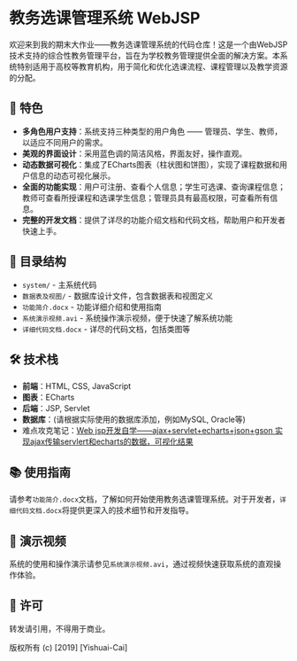 # 教务选课管理系统 WebJSP 

欢迎来到我的期末大作业——教务选课管理系统的代码仓库！这是一个由WebJSP技术支持的综合性教务管理平台，旨在为学校教务管理提供全面的解决方案。本系统特别适用于高校等教育机构，用于简化和优化选课流程、课程管理以及教学资源的分配。

## 🚀 特色

- **多角色用户支持**：系统支持三种类型的用户角色 —— 管理员、学生、教师，以适应不同用户的需求。
- **美观的界面设计**：采用蓝色调的简洁风格，界面友好，操作直观。
- **动态数据可视化**：集成了ECharts图表（柱状图和饼图），实现了课程数据和用户信息的动态可视化展示。
- **全面的功能实现**：用户可注册、查看个人信息；学生可选课、查询课程信息；教师可查看所授课程和选课学生信息；管理员具有最高权限，可查看所有信息。
- **完整的开发文档**：提供了详尽的功能介绍文档和代码文档，帮助用户和开发者快速上手。

## 📂 目录结构

- `system/` - 主系统代码
- `数据表及视图/` - 数据库设计文件，包含数据表和视图定义
- `功能简介.docx` - 功能详细介绍和使用指南
- `系统演示视频.avi` - 系统操作演示视频，便于快速了解系统功能
- `详细代码文档.docx` - 详尽的代码文档，包括类图等

## 🛠 技术栈

- **前端**：HTML, CSS, JavaScript
- **图表**：ECharts
- **后端**：JSP, Servlet
- **数据库**：(请根据实际使用的数据库添加，例如MySQL, Oracle等)
- 难点攻克笔记：[Web jsp开发自学——ajax+servlet+echarts+json+gson 实现ajax传输servlert和echarts的数据，可视化结果](https://www.cnblogs.com/caiyishuai/p/10991496.html)

## 📚 使用指南

请参考`功能简介.docx`文档，了解如何开始使用教务选课管理系统。对于开发者，`详细代码文档.docx`将提供更深入的技术细节和开发指导。

## 🎥 演示视频

系统的使用和操作演示请参见`系统演示视频.avi`，通过视频快速获取系统的直观操作体验。

## 📝 许可

转发请引用，不得用于商业。

版权所有 (c) [2019] [Yishuai-Cai]
